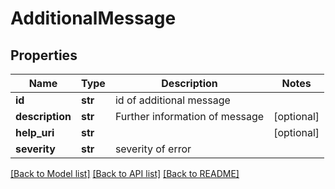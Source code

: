 # AdditionalMessage

## Properties
Name | Type | Description | Notes
------------ | ------------- | ------------- | -------------
**id** | **str** | id of additional message | 
**description** | **str** | Further information of message | [optional] 
**help_uri** | **str** |  | [optional] 
**severity** | **str** | severity of error | 

[[Back to Model list]](../README.md#documentation-for-models) [[Back to API list]](../README.md#documentation-for-api-endpoints) [[Back to README]](../README.md)



